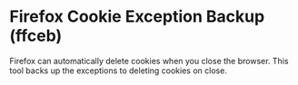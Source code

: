 # Firefox Cookie Exception Backup (ffceb)

Firefox can automatically delete cookies when you close the browser. This tool
backs up the exceptions to deleting cookies on close.
